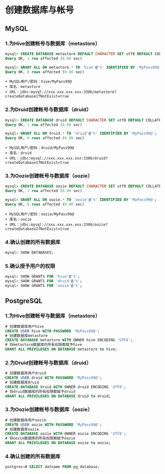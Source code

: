 创建数据库与帐号
===================================================================================
## MySQL

### 1.为Hive创建帐号与数据库（metastore）
```sql
mysql> CREATE DATABASE metastore DEFAULT CHARACTER SET utf8 DEFAULT COLLATE utf8_general_ci;
Query OK, 1 row affected (0.00 sec)

mysql> GRANT ALL ON metastore.* TO 'hive'@'%' IDENTIFIED BY 'MyPass99@';
Query OK, 0 rows affected (0.00 sec)
```
```
+ MySQL用户/密码：hive/MyPass99@
+ 库名：metastore
+ URL：jdbc:mysql://xxx.xxx.xxx.xxx:3306/metastore?createDatabaseIfNotExist=true
```

### 2.为Druid创建帐号与数据库（druid）
```sql
mysql> CREATE DATABASE druid DEFAULT CHARACTER SET utf8 DEFAULT COLLATE utf8_general_ci;
Query OK, 1 row affected (0.00 sec)

mysql> GRANT ALL ON druid.* TO 'druid'@'%' IDENTIFIED BY 'MyPass99@';
Query OK, 0 rows affected (0.00 sec)
```
```
+ MySQL用户/密码：druid/MyPass99@
+ 库名：druid
+ URL：jdbc:mysql://xxx.xxx.xxx.xxx:3306/druid?createDatabaseIfNotExist=true
```

### 3.为Oozie创建帐号与数据库（oozie）
```sql
mysql> CREATE DATABASE oozie DEFAULT CHARACTER SET utf8 DEFAULT COLLATE utf8_general_ci;
Query OK, 1 row affected (0.00 sec)

mysql> GRANT ALL ON oozie.* TO 'oozie'@'%' IDENTIFIED BY 'MyPass99@';
Query OK, 0 rows affected (0.00 sec)
```
```
+ MySQL用户/密码：oozie/MyPass99@
+ 库名：oozie
+ URL：jdbc:mysql://xxx.xxx.xxx.xxx:3306/oozie?createDatabaseIfNotExist=true
```

### 4.确认创建的所有数据库
```sql
mysql> SHOW DATABASES;
```

### 5.确认授予用户的权限
```sql
mysql> SHOW GRANTS FOR 'hive'@'%';
mysql> SHOW GRANTS FOR 'druid'@'%';
mysql> SHOW GRANTS FOR 'oozie'@'%';
```

## PostgreSQL

### 1.为Hive创建帐号与数据库（metastore）
```sql
# 创建数据库用户hive
CREATE USER hive WITH PASSWORD 'MyPass99@';
# 创建数据库metastore
CREATE DATABASE metastore WITH OWNER hive ENCODING 'UTF8';
# 将metastore数据库的所有权限都赋予hive
GRANT ALL PRIVILEGES ON DATABASE metastore to hive;
```

### 2.为Druid创建帐号与数据库（druid）
```sql
# 创建数据库用户druid
CREATE USER druid WITH PASSWORD 'MyPass99@';
# 创建数据库druid
CREATE DATABASE druid WITH OWNER druid ENCODING 'UTF8';
# 将druid数据库的所有权限都赋予druid
GRANT ALL PRIVILEGES ON DATABASE druid to druid;
```

### 3.为Oozie创建帐号与数据库（oozie）
```sql
# 创建数据库用户oozie
CREATE USER oozie WITH PASSWORD 'MyPass99@';
# 创建数据库oozie
CREATE DATABASE oozie WITH OWNER oozie ENCODING 'UTF8';
# 将oozie数据库的所有权限都赋予oozie
GRANT ALL PRIVILEGES ON DATABASE oozie to oozie;
```

### 4.确认创建的所有数据库
```sql
postgres=# SELECT datname FROM pg_database;
```